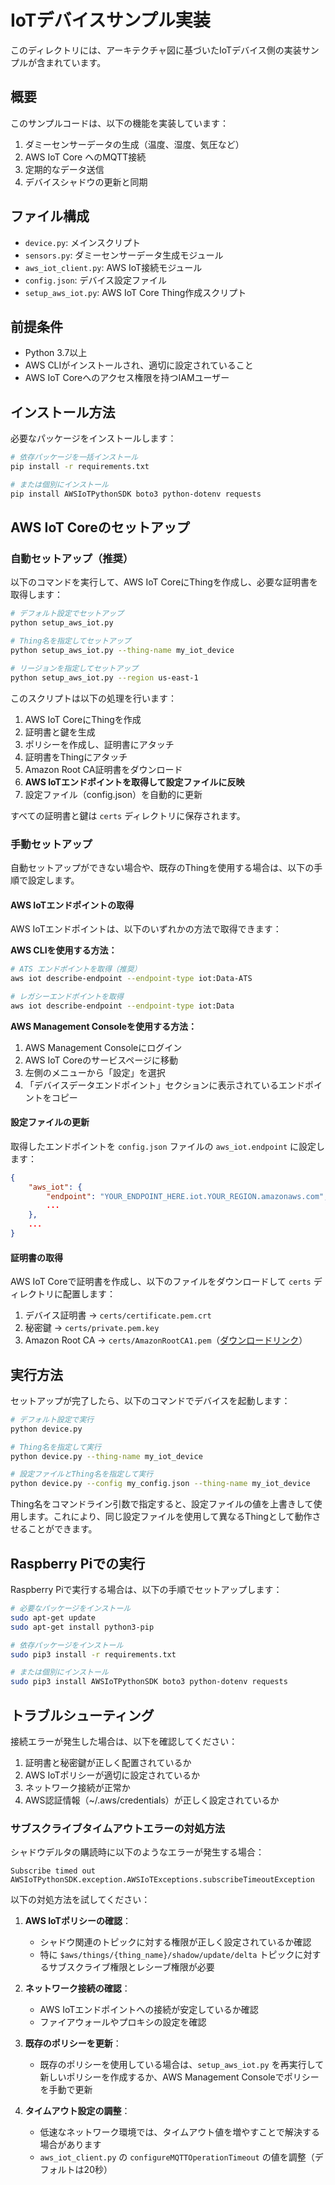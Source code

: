 # IoTデバイスサンプル実装

このディレクトリには、アーキテクチャ図に基づいたIoTデバイス側の実装サンプルが含まれています。

## 概要

このサンプルコードは、以下の機能を実装しています：

1. ダミーセンサーデータの生成（温度、湿度、気圧など）
2. AWS IoT Core へのMQTT接続
3. 定期的なデータ送信
4. デバイスシャドウの更新と同期

## ファイル構成

- `device.py`: メインスクリプト
- `sensors.py`: ダミーセンサーデータ生成モジュール
- `aws_iot_client.py`: AWS IoT接続モジュール
- `config.json`: デバイス設定ファイル
- `setup_aws_iot.py`: AWS IoT Core Thing作成スクリプト

## 前提条件

- Python 3.7以上
- AWS CLIがインストールされ、適切に設定されていること
- AWS IoT Coreへのアクセス権限を持つIAMユーザー

## インストール方法

必要なパッケージをインストールします：

```bash
# 依存パッケージを一括インストール
pip install -r requirements.txt

# または個別にインストール
pip install AWSIoTPythonSDK boto3 python-dotenv requests
```

## AWS IoT Coreのセットアップ

### 自動セットアップ（推奨）

以下のコマンドを実行して、AWS IoT CoreにThingを作成し、必要な証明書を取得します：

```bash
# デフォルト設定でセットアップ
python setup_aws_iot.py

# Thing名を指定してセットアップ
python setup_aws_iot.py --thing-name my_iot_device

# リージョンを指定してセットアップ
python setup_aws_iot.py --region us-east-1
```

このスクリプトは以下の処理を行います：

1. AWS IoT CoreにThingを作成
2. 証明書と鍵を生成
3. ポリシーを作成し、証明書にアタッチ
4. 証明書をThingにアタッチ
5. Amazon Root CA証明書をダウンロード
6. **AWS IoTエンドポイントを取得して設定ファイルに反映**
7. 設定ファイル（config.json）を自動的に更新

すべての証明書と鍵は `certs` ディレクトリに保存されます。

### 手動セットアップ

自動セットアップができない場合や、既存のThingを使用する場合は、以下の手順で設定します。

#### AWS IoTエンドポイントの取得

AWS IoTエンドポイントは、以下のいずれかの方法で取得できます：

**AWS CLIを使用する方法：**

```bash
# ATS エンドポイントを取得（推奨）
aws iot describe-endpoint --endpoint-type iot:Data-ATS

# レガシーエンドポイントを取得
aws iot describe-endpoint --endpoint-type iot:Data
```

**AWS Management Consoleを使用する方法：**

1. AWS Management Consoleにログイン
2. AWS IoT Coreのサービスページに移動
3. 左側のメニューから「設定」を選択
4. 「デバイスデータエンドポイント」セクションに表示されているエンドポイントをコピー

#### 設定ファイルの更新

取得したエンドポイントを `config.json` ファイルの `aws_iot.endpoint` に設定します：

```json
{
    "aws_iot": {
        "endpoint": "YOUR_ENDPOINT_HERE.iot.YOUR_REGION.amazonaws.com",
        ...
    },
    ...
}
```

#### 証明書の取得

AWS IoT Coreで証明書を作成し、以下のファイルをダウンロードして `certs` ディレクトリに配置します：

1. デバイス証明書 → `certs/certificate.pem.crt`
2. 秘密鍵 → `certs/private.pem.key`
3. Amazon Root CA → `certs/AmazonRootCA1.pem`（[ダウンロードリンク](https://www.amazontrust.com/repository/AmazonRootCA1.pem)）

## 実行方法

セットアップが完了したら、以下のコマンドでデバイスを起動します：

```bash
# デフォルト設定で実行
python device.py

# Thing名を指定して実行
python device.py --thing-name my_iot_device

# 設定ファイルとThing名を指定して実行
python device.py --config my_config.json --thing-name my_iot_device
```

Thing名をコマンドライン引数で指定すると、設定ファイルの値を上書きして使用します。これにより、同じ設定ファイルを使用して異なるThingとして動作させることができます。

## Raspberry Piでの実行

Raspberry Piで実行する場合は、以下の手順でセットアップします：

```bash
# 必要なパッケージをインストール
sudo apt-get update
sudo apt-get install python3-pip

# 依存パッケージをインストール
sudo pip3 install -r requirements.txt

# または個別にインストール
sudo pip3 install AWSIoTPythonSDK boto3 python-dotenv requests
```

## トラブルシューティング

接続エラーが発生した場合は、以下を確認してください：

1. 証明書と秘密鍵が正しく配置されているか
2. AWS IoTポリシーが適切に設定されているか
3. ネットワーク接続が正常か
4. AWS認証情報（~/.aws/credentials）が正しく設定されているか

### サブスクライブタイムアウトエラーの対処方法

シャドウデルタの購読時に以下のようなエラーが発生する場合：

```
Subscribe timed out
AWSIoTPythonSDK.exception.AWSIoTExceptions.subscribeTimeoutException
```

以下の対処方法を試してください：

1. **AWS IoTポリシーの確認**：
   - シャドウ関連のトピックに対する権限が正しく設定されているか確認
   - 特に `$aws/things/{thing_name}/shadow/update/delta` トピックに対するサブスクライブ権限とレシーブ権限が必要

2. **ネットワーク接続の確認**：
   - AWS IoTエンドポイントへの接続が安定しているか確認
   - ファイアウォールやプロキシの設定を確認

3. **既存のポリシーを更新**：
   - 既存のポリシーを使用している場合は、`setup_aws_iot.py` を再実行して新しいポリシーを作成するか、AWS Management Consoleでポリシーを手動で更新

4. **タイムアウト設定の調整**：
   - 低速なネットワーク環境では、タイムアウト値を増やすことで解決する場合があります
   - `aws_iot_client.py` の `configureMQTTOperationTimeout` の値を調整（デフォルトは20秒）
